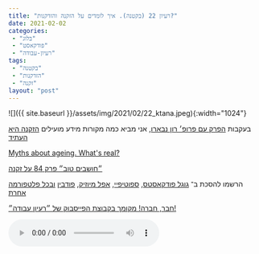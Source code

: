 ```yaml
---
title: "רעיון 22 (בקטנה). איך לומדים על הזקנה והזדקנות?"
date: 2021-02-02
categories: 
 - "בלוג"
 - "פודקאסט"
 - "רעיון-עבודה"
tags: 
 - "בקטנה"
 - "הזדקנות"
 - "זקנה"
layout: "post"
---
```


![]({{ site.baseurl }}/assets/img/2021/02/22_ktana.jpeg){:width="1024"}

בעקבות [הפרק עם פרופ׳ רון נבארו](https://he.gorelik.net/2021/01/31/%d7%a8%d7%a2%d7%99%d7%95%d7%9f-21-%d7%a8%d7%a2%d7%99%d7%95%d7%9f-21-%d7%90%d7%99%d7%9a-%d7%9e%d7%aa%d7%9e%d7%95%d7%93%d7%93%d7%99%d7%9d-%d7%a2%d7%9d-%d7%94%d7%96%d7%a7%d7%a0%d7%94-%d7%91%d7%a1%d7%91/), אני מביא כמה מקורות מידע מועילים
[הזקנה היא העתיד ](https://youtu.be/3rAGb-NZtoE)

[Myths about ageing. What's real?](https://youtu.be/sCBW9AZ78tQ)

[״חושבים טוב״ פרק 84 על זקנה ](https://judithkatzpodcast.simplecast.com/episodes/84)

הרשמו להסכת ב־ [גוגל פודקאסטס](https://podcasts.google.com/feed/aHR0cHM6Ly9mZWVkLnBvZGJlYW4uY29tL2JvcmlzZ29yZWxpa3BoZC9mZWVkLnhtbA), [ספוטיפיי](https://open.spotify.com/show/51XJ9Wd4A5xL1IfU0wHT2Y), [אפל מיוזיק](https://podcasts.apple.com/il/podcast/%D7%A8%D7%A2%D7%99%D7%95%D7%9F-%D7%A2%D7%91%D7%95%D7%93%D7%94-%D7%A0%D7%99%D7%94%D7%95%D7%9C-%D7%A9%D7%95%D7%95%D7%A7-%D7%A7%D7%A8%D7%99%D7%99%D7%A8%D7%94/id1542636914), [פודבין](https://borisgorelikphd.podbean.com/) [ובכל פלטפורמה אחרת](https://feed.podbean.com/borisgorelikphd/feed.xml)

[חבר, חברה! מקומך בקבוצת הפייסבוק של ״רעיון עבודה״!](https://www.facebook.com/reayonavodapodcast)

<audio controls src="https://mcdn.podbean.com/mf/web/nugu9g/22_ktana.mp3" class=" wp-block-audio"></audio>

